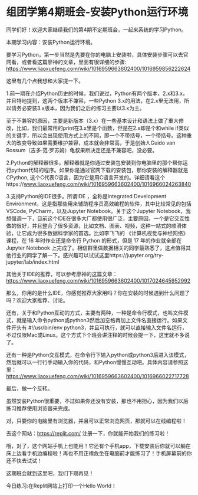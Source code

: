 # 组团学第4期班会-安装Python运行环境

同学们好！欢迎大家继续我们的第4期不定期班会，一起来系统的学习Python。

本期学习内容：安装Python运行环境。

要学习Python，第一步当然是先要在你的电脑上安装啦，具体安装步骤可以去官网看，或者看这篇廖神的文章，里面有很详细的步骤: https://www.liaoxuefeng.com/wiki/1016959663602400/1016959856222624

这里有几个点我想和大家提一下。

1.前一期在介绍Python历史的时候，我们说过，Python有两个版本，2.x和3.x，并且特地提到，这两个版本不兼容，一些Python 3.x的用法，在2.x里无法用，所以请务必安装3.x版本，因为我们之后的练习主要以3.x为主。

至于不兼容的原因，主要是新版本（3.x）在一些基本设计和语法上做了重大修改，比如，我们最常用的print在3.x里是个函数，但是在2.x却是个和while if类似的关键字，所以会出现使用方式上的不同，即一个不带括号，一个带括号。这种重大的改变导致如果需要维护兼容，成本就会非常高，于是创始人Guido van Rossum（吉多·范·罗苏姆）龟叔果断决定还是不兼容吧，没必要。

2.Python的解释器很多。解释器就是你通过安装包安装到你电脑里的那个帮你运行python代码的程序。如果你是通过官网下载的安装包，那你安装的解释器就是CPython, 这个C代表C语言，因为它是用C语言开发的。详细请看这个https://www.liaoxuefeng.com/wiki/1016959663602400/1016966024263840

3.支持Python的IDE很多。所谓IDE ，全称是Integrated Development Environment，这是指那些用来辅助程序员高效编程的软件，其中比较常见的包括VSCode, PyCharm，以及Jupyter Notebook。关于这个Jupyter Notebook，我想强调一下，目前这个IDE在很多大厂都使用很广泛，主要原因，一个是它交互性做的很好，并且整合了很多资源，比如文档、图表、视频，这种一站式的顺滑体验，让它成为很多数据科学家的首选。比如李飞飞的 《计算机视觉与神经网络》课程，在 16 年时作业还是命令行 Python 的形式，但是 17 年的作业就全部在 Jupyter Notebook 上完成了。相信群里做数据相关的同学最熟悉了，这点值得其他行业的同学了解一下。感兴趣可以试试这里https://jupyter.org/try-jupyter/lab/index.html

其他关于IDE的推荐，可以参考廖神的这篇文章：https://www.liaoxuefeng.com/wiki/1016959663602400/1017024645952992

那么，你用的是什么IDE，你感觉推荐大家用吗？你在安装的时候遇到什么问题了吗？欢迎大家推荐、讨论。

还有，关于和Python互动的方式，主要有两种，一种是命令行模式，也叫文件模式，就是输入命令python或python3然后加空格再加上文件名直接运行。如果文件开头有 #!/usr/bin/env python3，并且可执行，就可以直接输入文件名运行，不过仅限Mac或Linux。这个方式下个班会讲注释的时候会提一下，这里就不多说了。

还有一种是Python交互模式，在命令行下输入python或python3后进入该模式，然后就可以一行行手动输入你的代码，和Python慢慢互动吧。具体内容请参照这里：https://www.liaoxuefeng.com/wiki/1016959663602400/1016966022717728

最后，做一个反转。

虽然安装Python很重要，不过如果你还没有安装，那也不用担心，因为我们以后练习推荐使用浏览器来完成。

对，只要你的电脑里有浏览器，并且可以正常浏览网页，那就可以在线编程啦！

去这个网站：https://replit.com/   注册一下，你就能开始我们的练习啦！

哦，对了，这个网站手机上也能用！它还有个手机app，下载安装后你就可以躺在床上边看手机边编程啦！再也不用正襟危坐在电脑前才能练习了！手机屏幕前的你还不快去试试！

这期班会就到这里吧，我们下期再见！

今日练习:在Replit网站上打印一个Hello World！




